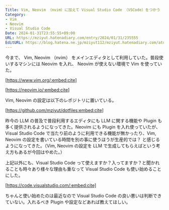 ```yaml
---
Title: Vim, Neovim （nvim）に加えて Visual Studio Code （VSCode）をつかう
Category:
- Vim
- Neovim
- Visual Studio Code
Date: 2024-01-31T23:55:55+09:00
URL: https://mziyut.hatenadiary.com/entry/2024/01/31/235555
EditURL: https://blog.hatena.ne.jp/mziyut112/mziyut.hatenadiary.com/atom/entry/6801883189082770705
---
```


今まで、 Vim, Neovim （nvim） をメインエディタとして利用していた。普段使いするマシンには Neovim を入れ、 Neovim が使えない環境で Vim を使っていた。

[https://www.vim.org/:embed:cite]

[https://neovim.io/:embed:cite]

Vim, Neovim の設定は以下のレポジトリに置いている。

[https://github.com/mziyut/dotfiles:embed:cite]

昨今の LLM の普及で普段利用するエディタにも LLM に関する機能や Plugin も多く提供されるようになってきた。Neovim にも Plugin を入れ使っていたが、 Visual Studio Code で当たり前のように利用できる機能が無かったり、Vim, Neovim の設定を書いている時間を別の事に使うほうが生産的では？ と感じるようになってきた。（Vim, Neovim の設定を LLM で生成してもらえばという考え方もあるが今回はやめた。）

上記以外にも、Visual Studio Code って使えますか？入ってますか？と聞かれることも時々あり様々な理由も重なって Visual Studio Code も使い始めることにした。

[https://code.visualstudio.com/:embed:cite]

ちゃんと使い始めたのは最近なので Visual Studio Code の良い悪いは判断できていない。入れるべき Plugin や設定などあれば教えてほしい。
